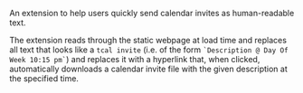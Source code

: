 An extension to help users quickly send calendar invites as human-readable text.

The extension reads through the static webpage at load time and replaces all text 
that looks like a `tcal invite` (i.e. of the form `` `Description @ Day Of Week 10:15 pm` ``)
and replaces it with a hyperlink that, when clicked, automatically downloads a calendar 
invite file with the given description at the specified time.

